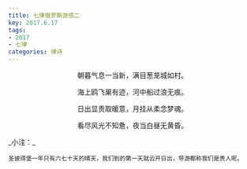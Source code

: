 ```yaml
---
title: 七律俄罗斯游感二
key: 2017.6.17
tags: 
- 2017
- 七律
categories: 律诗
---
```


<p align="center">朝暮气息一当新，满目葱茏城如村。
</p>
<p align="center">海上鸥飞巣有迹，河中船过浪无痕。
</p>
<p align="center">日出显贵取暖意，月挂从柔念梦魂。
</p>
<p align="center">看尽风光不知惫，夜当白昼无黄昏。
</p>
_小注：_

```
圣彼得堡一年只有六七十天的晴天，我们到的第一天就云开日出，导游都称我们是贵人呢。
```